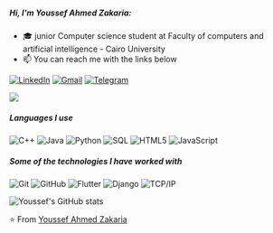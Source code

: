##### Hi, I'm Youssef Ahmed Zakaria:

- 🎓 junior Computer science student at Faculty of computers and artificial intelligence - Cairo University
- 📫 You can reach me with the links below

[![LinkedIn](https://img.shields.io/badge/-LINKEDIN-0077B5?style=for-the-badge&logo=linkedin&logoColor=white)](https://www.linkedin.com/in/youssef-ahmed-649210221/)
[![Gmail](https://img.shields.io/badge/-GMAIL-D14836?style=for-the-badge&logo=gmail&logoColor=white)](mailto:youssefahmed052@gmail.com)
[![Telegram](https://img.shields.io/badge/-TELEGRAM-2CA5E0?style=for-the-badge&logo=telegram&logoColor=white)](https://t.me/youssefz7)

![](https://komarev.com/ghpvc/?username=youssefahmedzakaria)

##### Languages I use

![C++](https://img.shields.io/badge/-C++-000000?style=flat&logo=c%2B%2B)
![Java](https://img.shields.io/badge/-Java-000000?style=flat&logo=java)
![Python](https://img.shields.io/badge/-Python-000000?style=flat&logo=python)
![SQL](https://img.shields.io/badge/-SQL-000000?style=flat&logo=postgresql)
![HTML5](https://img.shields.io/badge/-HTML5-000000?style=flat&logo=html5)
![JavaScript](https://img.shields.io/badge/-JavaScript-000000?style=flat&logo=javascript)

##### Some of the technologies I have worked with

![Git](https://img.shields.io/badge/-Git-222222?style=flat&logo=git&logoColor=F05032)
![GitHub](https://img.shields.io/badge/-GitHub-222222?style=flat&logo=github&logoColor=181717)
![Flutter](https://img.shields.io/badge/-flutter-222222?style=flat&logo=flutter&logoColor=61DAFB)
![Django](https://img.shields.io/badge/-Django-222222?style=flat&logo=Django&logoColor=092e20)
![TCP/IP](https://img.shields.io/badge/-TCP/IP-222222?style=flat&logo=cisco&logoColor=white)

![Youssef's GitHub stats](https://github-readme-stats.vercel.app/api?username=youssefahmedzakaria&theme=dark&show_icons=true)







⭐️ From [Youssef Ahmed Zakaria](https://github.com/youssefahmedzakaria)
